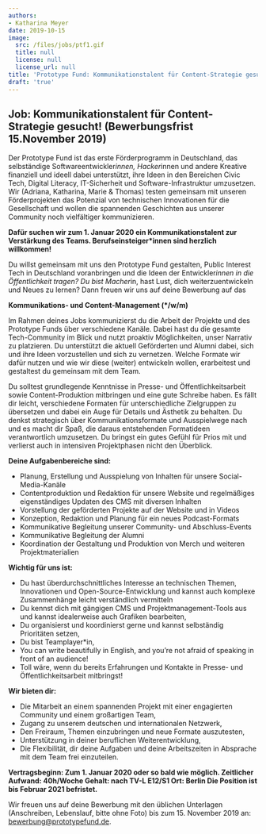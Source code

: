 ```yaml
---
authors:
- Katharina Meyer
date: 2019-10-15
image:
  src: /files/jobs/ptf1.gif
  title: null
  license: null
  license_url: null
title: 'Prototype Fund: Kommunikationstalent für Content-Strategie gesucht! (100%, ab Januar 2020)'
draft: 'true'
---
```


## Job: Kommunikationstalent für Content-Strategie gesucht! (Bewerbungsfrist 15.November 2019)

Der Prototype Fund ist das erste Förderprogramm in Deutschland, das selbständige Softwareentwickler*innen, Hacker*innen und andere Kreative finanziell und ideell dabei unterstützt, ihre Ideen in den Bereichen Civic Tech, Digital Literacy, IT-Sicherheit und Software-Infrastruktur umzusetzen. Wir (Adriana, Katharina, Marie & Thomas) testen gemeinsam mit unseren Förderprojekten das Potenzial von technischen Innovationen für die Gesellschaft und wollen die spannenden Geschichten aus unserer Community noch vielfältiger kommunizieren.

**Dafür suchen wir zum 1. Januar 2020 ein Kommunikationstalent zur Verstärkung des Teams. Berufseinsteiger*innen sind herzlich willkommen!**

Du willst gemeinsam mit uns den Prototype Fund gestalten, Public Interest Tech in Deutschland voranbringen und die Ideen der Entwickler*innen in die Öffentlichkeit tragen?
Du bist Macher*in, hast Lust, dich weiterzuentwickeln und Neues zu lernen? Dann freuen wir uns auf deine Bewerbung auf das

**Kommunikations- und Content-Management (\*/w/m)**

Im Rahmen deines Jobs kommunizierst du die Arbeit der Projekte und des Prototype Funds über verschiedene Kanäle. Dabei hast du die gesamte Tech-Community im Blick und nutzt proaktiv Möglichkeiten, unser Narrativ zu platzieren. Du unterstützt die aktuell Geförderten und Alumni dabei, sich und ihre Ideen vorzustellen und sich zu vernetzen. Welche Formate wir dafür nutzen und wie wir diese (weiter) entwickeln wollen, erarbeitest und gestaltest du gemeinsam mit dem Team.

Du solltest grundlegende Kenntnisse in Presse- und Öffentlichkeitsarbeit sowie Content-Produktion mitbringen und eine gute Schreibe haben. Es fällt dir leicht, verschiedene Formaten für unterschiedliche Zielgruppen zu übersetzen und dabei ein Auge für Details und Ästhetik zu behalten. Du denkst strategisch über Kommunikationsformate und Ausspielwege nach und es macht dir Spaß, die daraus entstehenden Formatideen verantwortlich umzusetzen. Du bringst ein gutes Gefühl für Prios mit und verlierst auch in intensiven Projektphasen nicht den Überblick.

**Deine Aufgabenbereiche sind:**

- Planung, Erstellung und Ausspielung von Inhalten für unsere Social-Media-Kanäle
- Contentproduktion und Redaktion für unsere Website und regelmäßiges eigenständiges Updaten des CMS mit diversen Inhalten
- Vorstellung der geförderten Projekte auf der Website und in Videos
- Konzeption, Redaktion und Planung für ein neues Podcast-Formats
- Kommunikative Begleitung unserer Community- und Abschluss-Events
- Kommunikative Begleitung der Alumni
- Koordination der Gestaltung und Produktion von Merch und weiteren Projektmaterialien

**Wichtig für uns ist:**

- Du hast überdurchschnittliches Interesse an technischen Themen, Innovationen und Open-Source-Entwicklung und kannst auch komplexe Zusammenhänge leicht verständlich vermitteln
- Du kennst dich mit gängigen CMS und Projektmanagement-Tools aus und kannst idealerweise auch Grafiken bearbeiten,
- Du organisierst und koordinierst gerne und kannst selbständig Prioritäten setzen,
- Du bist Teamplayer*in,
- You can write beautifully in English, and you’re not afraid of speaking in front of an audience!
- Toll wäre, wenn du bereits Erfahrungen und Kontakte in Presse- und Öffentlichkeitsarbeit mitbringst!

**Wir bieten dir:**

- Die Mitarbeit an einem spannenden Projekt mit einer engagierten Community und einem großartigen Team,
- Zugang zu unserem deutschen und internationalen Netzwerk,
- Den Freiraum, Themen einzubringen und neue Formate auszutesten,
- Unterstützung in deiner beruflichen Weiterentwicklung,
- Die Flexibilität, dir deine Aufgaben und deine Arbeitszeiten in Absprache mit dem Team frei einzuteilen.

**Vertragsbeginn: Zum 1. Januar 2020 oder so bald wie möglich.
Zeitlicher Aufwand: 40h/Woche
Gehalt: nach TV-L E12/S1
Ort: Berlin
Die Position ist bis Februar 2021 befristet.**

Wir freuen uns auf deine Bewerbung mit den üblichen Unterlagen (Anschreiben, Lebenslauf, bitte ohne Foto) bis zum 15. November 2019 an: bewerbung@prototypefund.de.